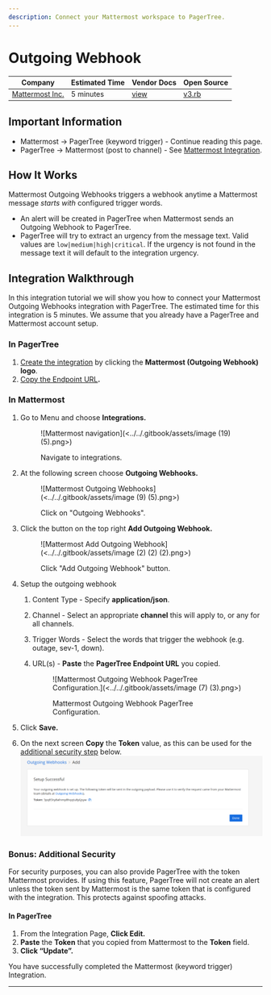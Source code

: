 ```yaml
---
description: Connect your Mattermost workspace to PagerTree.
---
```


# Outgoing Webhook

| Company                                    | Estimated Time | Vendor Docs                                                          | Open Source                                                                                                                                  |
| ------------------------------------------ | -------------- | -------------------------------------------------------------------- | -------------------------------------------------------------------------------------------------------------------------------------------- |
| [Mattermost Inc.](https://mattermost.com/) | 5 minutes      | [view](https://docs.mattermost.com/developer/webhooks-outgoing.html) | [v3.rb](https://github.com/PagerTree/pager_tree-integrations/blob/main/app/models/pager_tree/integrations/mattermost/outgoing_webhook/v3.rb) |

## **Important Information**

* Mattermost -> PagerTree (keyword trigger) - Continue reading this page.
* PagerTree -> Mattermost (post to channel) - See [Mattermost Integration](post-to-channel.md).

## How It Works

Mattermost Outgoing Webhooks triggers a webhook anytime a Mattermost message _starts with_ configured trigger words.

* An alert will be created in PagerTree when Mattermost sends an Outgoing Webhook to PagerTree.
* PagerTree will try to extract an urgency from the message text. Valid values are `low|medium|high|critical`. If the urgency is not found in the message text it will default to the integration urgency.

## Integration Walkthrough

In this integration tutorial we will show you how to connect your Mattermost Outgoing Webhooks integration with PagerTree. The estimated time for this integration is 5 minutes. We assume that you already have a PagerTree and Mattermost account setup.

### In PagerTree

1. [Create the integration](../introduction.md#create-an-integration) by clicking the **Mattermost (Outgoing Webhook) logo**.
2. [Copy the Endpoint URL](../introduction.md#copy-the-endpoint-url)**.**

### **In Mattermost**

1.  Go to Menu and choose **Integrations.**

    <figure>![Mattermost navigation](<../../.gitbook/assets/image (19) (5).png>)<figcaption><p>Navigate to integrations.</p></figcaption></figure>
2.  At the following screen choose **Outgoing Webhooks.**

    <figure>![Mattermost Outgoing Webhooks](<../../.gitbook/assets/image (9) (5).png>)<figcaption><p>Click on "Outgoing Webhooks".</p></figcaption></figure>
3.  Click the button on the top right **Add Outgoing Webhook.**

    <figure>![Mattermost Add Outgoing Webhook](<../../.gitbook/assets/image (2) (2) (2).png>)<figcaption><p>Click "Add Outgoing Webhook" button.</p></figcaption></figure>
4. Setup the outgoing webhook
   1. Content Type - Specify **application/json**.
   2. Channel - Select an appropriate **channel** this will apply to, or any for all channels.
   3. Trigger Words - Select the words that trigger the webhook (e.g. outage, sev-1, down).
   4.  URL(s) - **Paste** the **PagerTree Endpoint URL** you copied.

       <figure>![Mattermost Outgoing Webhook PagerTree Configuration.](<../../.gitbook/assets/image (7) (3).png>)<figcaption><p>Mattermost Outgoing Webhook PagerTree Configuration.</p></figcaption></figure>
5. Click **Save.**
6. On the next screen **Copy** the **Token** value, as this can be used for the [additional security step](outgoing-webhook.md#bonus-additional-security) below. ![Copy Token](<../../.gitbook/assets/image (22).png>)

### **Bonus: Additional Security**

For security purposes, you can also provide PagerTree with the token Mattermost provides. If using this feature, PagerTree will not create an alert unless the token sent by Mattermost is the same token that is configured with the integration. This protects against spoofing attacks.

#### **In PagerTree**

1. From the Integration Page, **Click Edit.**
2. **Paste** the **Token** that you copied from Mattermost to the **Token** field.
3. **Click “Update”.**

You have successfully completed the Mattermost (keyword trigger) Integration.

***
